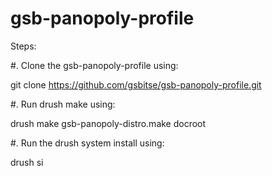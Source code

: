 gsb-panopoly-profile
====================

Steps:

#. Clone the gsb-panopoly-profile using:

git clone https://github.com/gsbitse/gsb-panopoly-profile.git

#. Run drush make using:

drush make gsb-panopoly-distro.make docroot

#. Run the drush system install using:

drush si 

